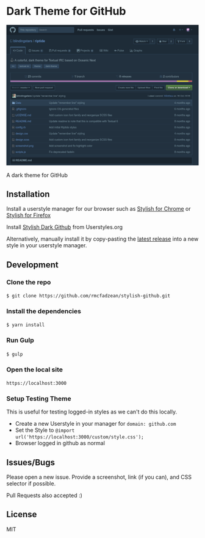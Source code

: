 # Dark Theme for GitHub

![WIP Screenshot](screenshots/screenshot.png?raw=true)

A dark theme for GitHub

## Installation

Install a userstyle manager for our browser such as [Stylish for Chrome](https://chrome.google.com/webstore/detail/stylish/fjnbnpbmkenffdnngjfgmeleoegfcffe?hl=en) or
[Stylish for Firefox](https://addons.mozilla.org/en-US/firefox/addon/stylish/)

Install [Stylish Dark Github](https://userstyles.org/styles/139123/stylish-dark-github) from Userstyles.org

Alternatively, manually install it by copy-pasting the [latest release](https://github.com/rmcfadzean/stylish-github/releases/latest) into a new style in your userstyle manager.

## Development

### Clone the repo

`$ git clone https://github.com/rmcfadzean/stylish-github.git`

### Install the dependencies

`$ yarn install`

### Run Gulp

`$ gulp`

### Open the local site

`https://localhost:3000`

### Setup Testing Theme

This is useful for testing logged-in styles as we can't do this locally.

* Create a new Userstyle in your manager for `domain: github.com`
* Set the Style to `@import url('https://localhost:3000/custom/style.css');`
* Browser logged in github as normal

## Issues/Bugs

Please open a new issue. Provide a screenshot, link (if you can), and CSS selector if possible.

Pull Requests also accepted :)

## License

MIT
